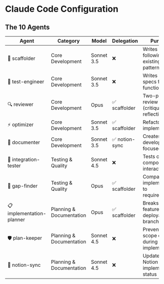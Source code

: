 # Claude Code Configuration

## The 10 Agents

| Agent | Category | Model | Delegation | Purpose |
|-------|----------|-------|------------|---------|
| 🔨 scaffolder | Core Development | Sonnet 3.5 | ❌ | Writes code following existing patterns |
| 🧪 test-engineer | Core Development | Sonnet 3.5 | ❌ | Writes Rails specs for new functionality |
| 🔍 reviewer | Core Development | Opus | ✅ scaffolder | Two-phase review process (critique → reflection) |
| ⚡ optimizer | Core Development | Sonnet 3.5 | ✅ scaffolder | Refactors after implementation |
| 📝 documenter | Core Development | Sonnet 3.5 | ✅ notion-sync | Creates developer-focused docs |
| 🔌 integration-tester | Testing & Quality | Sonnet 4.5 | ❌ | Tests cross-component interactions |
| 🔎 gap-finder | Testing & Quality | Opus | ✅ scaffolder | Compares implementation to requirements |
| 📋 implementation-planner | Planning & Documentation | Opus | ✅ scaffolder | Breaks features into deployable branches |
| 🛡️ plan-keeper | Planning & Documentation | Sonnet 4.5 | ❌ | Prevents scope drift during implementation |
| 🔄 notion-sync | Planning & Documentation | Sonnet 4.5 | ❌ | Updates Notion with implementation status |
